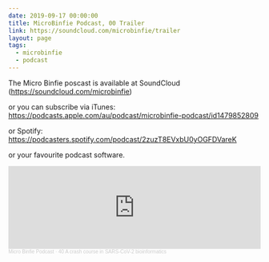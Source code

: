 ```yaml
---
date: 2019-09-17 00:00:00
title: MicroBinfie Podcast, 00 Trailer
link: https://soundcloud.com/microbinfie/trailer
layout: page
tags:
  - microbinfie
  - podcast
---
```


The Micro Binfie poscast is available at SoundCloud (https://soundcloud.com/microbinfie)

or you can subscribe via iTunes: https://podcasts.apple.com/au/podcast/microbinfie-podcast/id1479852809

or Spotify: https://podcasters.spotify.com/podcast/2zuzT8EVxbU0yOGFDVareK

or your favourite podcast software.

<iframe width="100%" height="166" scrolling="no" frameborder="no" allow="autoplay" src="https://w.soundcloud.com/player/?url=https%3A//api.soundcloud.com/tracks/682433045&color=%23ff5500&auto_play=false&hide_related=false&show_comments=true&show_user=true&show_reposts=false&show_teaser=false"></iframe><div style="font-size: 10px; color: #cccccc;line-break: anywhere;word-break: normal;overflow: hidden;white-space: nowrap;text-overflow: ellipsis; font-family: Interstate,Lucida Grande,Lucida Sans Unicode,Lucida Sans,Garuda,Verdana,Tahoma,sans-serif;font-weight: 100;"><a href="https://soundcloud.com/microbinfie" title="Micro Binfie Podcast" target="_blank" style="color: #cccccc; text-decoration: none;">Micro Binfie Podcast</a> · <a href="https://soundcloud.com/microbinfie/40-a-crash-course-in-sars-cov-2-bioinformatics" title="00 Trailer" target="_blank" style="color: #cccccc; text-decoration: none;">40 A crash course in SARS-CoV-2 bioinformatics</a></div>
